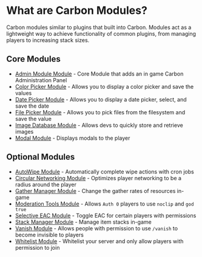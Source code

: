 # What are Carbon Modules?
Carbon modules similar to plugins that built into Carbon. Modules act as a lightweight way to achieve functionality of common plugins, from managing players to increasing stack sizes.

## Core Modules
- [Admin Module Module](admin-module) - Core Module that adds an in game Carbon Administration Panel
- [Color Picker Module](color-picker-module) - Allows you to display a color picker and save the values
- [Date Picker Module](date-picker-module) - Allows you to display a date picker, select, and save the date
- [File Picker Module](file-picker-module) - Allows you to pick files from the filesystem and save the value
- [Image Database Module](image-db-module) - Allows devs to quickly store and retrieve images
- [Modal Module](modal-module) - Displays modals to the player

## Optional Modules
- [AutoWipe Module](optional-modules/autowipe-module) - Automatically complete wipe actions with cron jobs
- [Circular Networking Module](optional-modules/circularnetworking-module) - Optimizes player networking to be a radius around the player
- [Gather Manager Module](optional-modules/gather-manager-module) - Change the gather rates of resources in-game
- [Moderation Tools Module](optional-modules/moderation-tools-module) - Allows `Auth 0` players to use `noclip` and `god true`
- [Selective EAC Module](optional-modules/selective-eac-module) - Toggle EAC for certain players with permissions
- [Stack Manager Module](optional-modules/stack-manager-module) - Manage item stacks in-game
- [Vanish Module](optional-modules/vanish-module) - Allows people with permission to use `/vanish` to become invisible to players
- [Whitelist Module](optional-modules/whitelist-module) - Whitelist your server and only allow players with permission to join